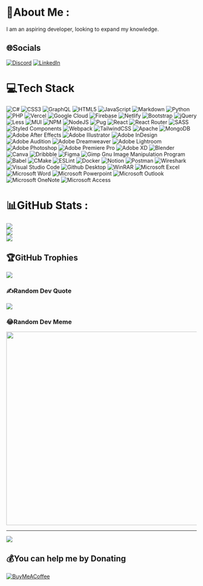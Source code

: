 # 💫About Me :
I am an aspiring developer, looking to expand my knowledge.

## 🌐Socials
[![Discord](https://img.shields.io/badge/Discord-%237289DA.svg?logo=discord&logoColor=white)](htttps://discord.gg/https://discord.gg/AsEGPzzp) [![LinkedIn](https://img.shields.io/badge/LinkedIn-%230077B5.svg?logo=linkedin&logoColor=white)](https://linkedin.com/in/caden-finkelstein-67239528b) 

# 💻Tech Stack
![C#](https://img.shields.io/badge/C%23-%23239120.svg?style=flat&logo=c-sharp&logoColor=white) ![CSS3](https://img.shields.io/badge/CSS3-%231572B6.svg?style=flat&logo=css3&logoColor=white) ![GraphQL](https://img.shields.io/badge/-GraphQL-E10098?style=flat&logo=graphql&logoColor=white) ![HTML5](https://img.shields.io/badge/HTML5-%23E34F26.svg?style=flat&logo=html5&logoColor=white) ![JavaScript](https://img.shields.io/badge/Javascript-%23323330.svg?style=flat&logo=javascript&logoColor=%23F7DF1E) ![Markdown](https://img.shields.io/badge/Markdown-%23000000.svg?style=flat&logo=markdown&logoColor=white) ![Python](https://img.shields.io/badge/Python-3670A0?style=flat&logo=python&logoColor=ffdd54) ![PHP](https://img.shields.io/badge/PHP-%23777BB4.svg?style=flat&logo=PHP&logoColor=white) ![Vercel](https://img.shields.io/badge/Vercel-%23000000.svg?style=flat&logo=vercel&logoColor=white) ![Google Cloud](https://img.shields.io/badge/Google%20Cloud-%234285F4.svg?style=flat&logo=google-cloud&logoColor=white) ![Firebase](https://img.shields.io/badge/Firebase-%23039BE5.svg?style=flat&logo=firebase) ![Netlify](https://img.shields.io/badge/Netlify-%23000000.svg?style=flat&logo=netlify&logoColor=#00C7B7) ![Bootstrap](https://img.shields.io/badge/Bootstrap-%23563D7C.svg?style=flat&logo=bootstrap&logoColor=white) ![jQuery](https://img.shields.io/badge/jQuery-%230769AD.svg?style=flat&logo=jquery&logoColor=white) ![Less](https://img.shields.io/badge/Less-2B4C80?style=flat&logo=less&logoColor=white) ![MUI](https://img.shields.io/badge/MUI-%230081CB.svg?style=flat&logo=material-ui&logoColor=white) ![NPM](https://img.shields.io/badge/NPM-%23000000.svg?style=flat&logo=npm&logoColor=white) ![NodeJS](https://img.shields.io/badge/Node.js-6DA55F?style=flat&logo=node.js&logoColor=white) ![Pug](https://img.shields.io/badge/Pug-FFF?style=flat&logo=pug&logoColor=A86454) ![React](https://img.shields.io/badge/React-%2320232a.svg?style=flat&logo=react&logoColor=%2361DAFB) ![React Router](https://img.shields.io/badge/React_Router-CA4245?style=flat&logo=react-router&logoColor=white) ![SASS](https://img.shields.io/badge/SASS-hotpink.svg?style=flat&logo=SASS&logoColor=white) ![Styled Components](https://img.shields.io/badge/Styled--components-DB7093?style=flat&logo=styled-components&logoColor=white) ![Webpack](https://img.shields.io/badge/Webpack-%238DD6F9.svg?style=flat&logo=webpack&logoColor=black) ![TailwindCSS](https://img.shields.io/badge/Tailwindcss-%2338B2AC.svg?style=flat&logo=tailwind-css&logoColor=white) ![Apache](https://img.shields.io/badge/Apache-%23D42029.svg?style=flat&logo=apache&logoColor=white) ![MongoDB](https://img.shields.io/badge/MongoDB-%234ea94b.svg?style=flat&logo=mongodb&logoColor=white) ![Adobe After Effects](https://img.shields.io/badge/Adobe%20After%20Effects-9999FF.svg?style=flat&logo=Adobe%20After%20Effects&logoColor=white) ![Adobe Illustrator](https://img.shields.io/badge/Adobe%20Illustrator-%23FF9A00.svg?style=flat&logo=adobeillustrator&logoColor=white) ![Adobe InDesign](https://img.shields.io/badge/Adobe%20InDesign-49021F?style=flat&logo=adobeindesign&logoColor=white) ![Adobe Audition](https://img.shields.io/badge/Adobe%20Audition-9999FF.svg?style=flat&logo=Adobe%20Audition&logoColor=white) ![Adobe Dreamweaver](https://img.shields.io/badge/Adobe%20Dreamweaver-FF61F6.svg?style=flat&logo=Adobe%20Dreamweaver&logoColor=white) ![Adobe Lightroom](https://img.shields.io/badge/Adobe%20Lightroom-31A8FF.svg?style=flat&logo=Adobe%20Lightroom&logoColor=white) ![Adobe Photoshop](https://img.shields.io/badge/Adobe%20Photoshop-%2331A8FF.svg?style=flat&logo=adobephotoshop&logoColor=white) ![Adobe Premiere Pro](https://img.shields.io/badge/Adobe%20Premiere%20Pro-9999FF.svg?style=flat&logo=Adobe%20Premiere%20Pro&logoColor=white) ![Adobe XD](https://img.shields.io/badge/Adobe%20XD-470137?style=flat&logo=Adobe%20XD&logoColor=#FF61F6) ![Blender](https://img.shields.io/badge/Blender-%23F5792A.svg?style=flat&logo=blender&logoColor=white) ![Canva](https://img.shields.io/badge/Canva-%2300C4CC.svg?style=flat&logo=Canva&logoColor=white) ![Dribbble](https://img.shields.io/badge/Dribbble-EA4C89?style=flat&logo=dribbble&logoColor=white) 	![Figma](https://img.shields.io/badge/Figma-%23F24E1E.svg?style=flat&logo=figma&logoColor=white) ![Gimp Gnu Image Manipulation Program](https://img.shields.io/badge/Gimp-657D8B?style=flat&logo=gimp&logoColor=FFFFFF) ![Babel](https://img.shields.io/badge/Babel-F9DC3e?style=flat&logo=babel&logoColor=black) ![CMake](https://img.shields.io/badge/CMake-%23008FBA.svg?style=flat&logo=cmake&logoColor=white) ![ESLint](https://img.shields.io/badge/ESLint-4B3263?style=flat&logo=eslint&logoColor=white) ![Docker](https://img.shields.io/badge/Docker-%230db7ed.svg?style=flat&logo=docker&logoColor=white) ![Notion](https://img.shields.io/badge/Notion-%23000000.svg?style=flat&logo=notion&logoColor=white) ![Postman](https://img.shields.io/badge/Postman-FF6C37?style=flat&logo=postman&logoColor=white)
![Wireshark](https://img.shields.io/badge/Wireshark-338DFF?style=flat&logo=wireshark&logoColor=white)
![Visual Studio Code](https://img.shields.io/badge/Visual%20Studio%20Code-4B5DF5?style=flat&logo=visualstudiocode&logoColor=white)
![Github Desktop](https://img.shields.io/badge/Github%20Desktop-967bb6?style=flat&logo=github&logoColor=white)
![WinRAR](https://img.shields.io/badge/WinRAR-920159?style=flat)
![Microsoft Excel](https://img.shields.io/badge/Microsoft%20Excel-107a40?style=flat&logo=microsoftexcel&logoColor=white)
![Microsoft Word](https://img.shields.io/badge/Microsoft%20Word-185abd?style=flat&logo=microsoftword&logoColor=white)
![Microsoft Powerpoint](https://img.shields.io/badge/Microsoft%20Powerpoint-c43f1d?style=flat&logo=microsoftpowerpoint&logoColor=white)
![Microsoft Outlook](https://img.shields.io/badge/Microsoft%20Outlook-1480d8?style=flat&logo=microsoftoutlook&logoColor=white)
![Microsoft OneNote](https://img.shields.io/badge/Microsoft%20OneNote-68149d?style=flat&logo=microsoftonenote&logoColor=white)
![Microsoft Access](https://img.shields.io/badge/Microsoft%20Access-b32436?style=flat&logo=microsoftaccess&logoColor=white)
# 📊GitHub Stats :
![](https://github-readme-stats.vercel.app/api?username=MysticalMike60t&theme=ayu-mirage&hide_border=false&include_all_commits=false&count_private=false)<br/>
![](https://github-readme-streak-stats.herokuapp.com/?user=MysticalMike60t&theme=ayu-mirage&hide_border=false)<br/>
![](https://github-readme-stats.vercel.app/api/top-langs/?username=MysticalMike60t&theme=ayu-mirage&hide_border=false&include_all_commits=false&count_private=false&layout=compact)

## 🏆GitHub Trophies
![](https://github-trophies.vercel.app/?username=MysticalMike60t&theme=tokyonight&no-frame=true&no-bg=true&margin-w=4)

### ✍️Random Dev Quote
![](https://quotes-github-readme.vercel.app/api?type=horizontal&theme=dark)

### 😂Random Dev Meme
<img src="https://random-memer.herokuapp.com/" width="512px"/>

---
[![](https://visitcount.itsvg.in/api?id=MysticalMike60t&icon=5&color=12)](https://visitcount.itsvg.in)

  ## 💰You can help me by Donating
  [![BuyMeACoffee](https://img.shields.io/badge/Buy%20Me%20a%20Coffee-ffdd00?style=for-the-badge&logo=buy-me-a-coffee&logoColor=black)](https://buymeacoffee.com/cadenmfink) 
  

